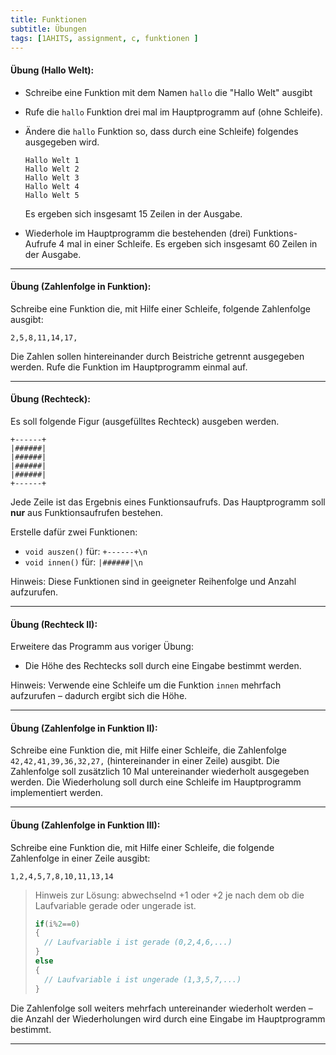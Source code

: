 ```yaml
---
title: Funktionen
subtitle: Übungen
tags: [1AHITS, assignment, c, funktionen ]
---
```


#### **Übung (Hallo Welt):**

- Schreibe eine Funktion mit dem Namen `hallo` die "Hallo Welt" ausgibt

- Rufe die `hallo` Funktion drei mal im Hauptprogramm auf (ohne Schleife).

- Ändere die `hallo` Funktion so, dass durch eine Schleife) folgendes ausgegeben wird.

  ```
  Hallo Welt 1
  Hallo Welt 2
  Hallo Welt 3
  Hallo Welt 4
  Hallo Welt 5
  ```

  Es ergeben sich insgesamt 15 Zeilen in der Ausgabe.

- Wiederhole im Hauptprogramm die bestehenden (drei) Funktions-Aufrufe 4 mal in einer Schleife. Es ergeben sich insgesamt 60 Zeilen in der Ausgabe.



---

#### **Übung (Zahlenfolge in Funktion):**

Schreibe eine Funktion die, mit Hilfe einer Schleife, folgende Zahlenfolge ausgibt:

`2,5,8,11,14,17,`

Die Zahlen sollen hintereinander durch Beistriche getrennt ausgegeben werden. Rufe die Funktion im Hauptprogramm einmal auf.



---

#### **Übung (Rechteck):**

Es soll folgende Figur (ausgefülltes Rechteck) ausgeben werden.

```
+------+
|######|
|######|
|######|
|######|
+------+
```

Jede Zeile ist das Ergebnis eines Funktionsaufrufs. Das Hauptprogramm soll **nur** aus Funktionsaufrufen bestehen.

Erstelle dafür zwei Funktionen:

- `void auszen()`  für: `+------+\n`
- `void innen()` für: `|######|\n`

Hinweis: Diese Funktionen sind in geeigneter Reihenfolge und Anzahl aufzurufen.



---

#### **Übung (Rechteck II):**

Erweitere das Programm aus voriger Übung:

- Die Höhe des Rechtecks soll durch eine Eingabe bestimmt werden.

Hinweis: Verwende eine Schleife um die Funktion `innen` mehrfach aufzurufen – dadurch ergibt sich die Höhe. 



---

#### **Übung (Zahlenfolge in Funktion II):**

Schreibe eine Funktion die, mit Hilfe einer Schleife, die Zahlenfolge `42,42,41,39,36,32,27,` (hintereinander in einer Zeile) ausgibt. Die Zahlenfolge soll zusätzlich 10 Mal untereinander wiederholt ausgegeben werden.  Die Wiederholung soll durch eine Schleife im Hauptprogramm implementiert werden.



---

#### **Übung (Zahlenfolge in Funktion III):**

Schreibe eine Funktion die, mit Hilfe einer Schleife, die folgende Zahlenfolge in einer Zeile ausgibt:

`1,2,4,5,7,8,10,11,13,14`

> Hinweis zur Lösung: abwechselnd +1 oder +2 je nach dem ob die Laufvariable gerade oder ungerade ist.
>
> ```c
> if(i%2==0)
> {
>   // Laufvariable i ist gerade (0,2,4,6,...)
> }
> else
> {
>   // Laufvariable i ist ungerade (1,3,5,7,...)
> }
> ```

Die Zahlenfolge soll weiters mehrfach untereinander wiederholt werden – die Anzahl der Wiederholungen wird durch eine Eingabe im Hauptprogramm bestimmt.

---

